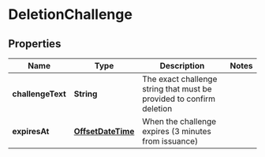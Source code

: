 # DeletionChallenge

## Properties
Name | Type | Description | Notes
------------ | ------------- | ------------- | -------------
**challengeText** | **String** | The exact challenge string that must be provided to confirm deletion | 
**expiresAt** | [**OffsetDateTime**](OffsetDateTime.md) | When the challenge expires (3 minutes from issuance) | 
